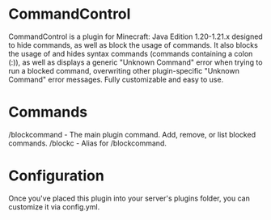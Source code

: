 # CommandControl
CommandControl is a plugin for Minecraft: Java Edition 1.20-1.21.x designed to hide commands, as well as block the usage of commands. It also blocks the usage of and hides syntax commands (commands containing a colon (:)), as well as displays a generic "Unknown Command" error when trying to run a blocked command, overwriting other plugin-specific "Unknown Command" error messages. Fully customizable and easy to use.

# Commands
/blockcommand - The main plugin command. Add, remove, or list blocked commands.
/blockc - Alias for /blockcommand.

# Configuration
Once you've placed this plugin into your server's plugins folder, you can customize it via config.yml.

